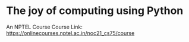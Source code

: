 # The joy of computing using Python

An NPTEL Course
Course Link: https://onlinecourses.nptel.ac.in/noc21_cs75/course
